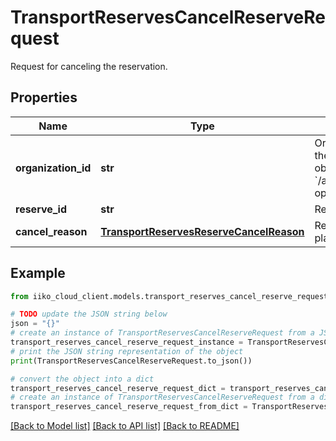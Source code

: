 # TransportReservesCancelReserveRequest

Request for canceling the reservation.

## Properties

Name | Type | Description | Notes
------------ | ------------- | ------------- | -------------
**organization_id** | **str** | Organization ID of the reserve.                Can be obtained by &#x60;/api/1/organizations&#x60; operation. | 
**reserve_id** | **str** | Reserve ID to cancel. | 
**cancel_reason** | [**TransportReservesReserveCancelReason**](TransportReservesReserveCancelReason.md) | Reason to cancel planned event. | 

## Example

```python
from iiko_cloud_client.models.transport_reserves_cancel_reserve_request import TransportReservesCancelReserveRequest

# TODO update the JSON string below
json = "{}"
# create an instance of TransportReservesCancelReserveRequest from a JSON string
transport_reserves_cancel_reserve_request_instance = TransportReservesCancelReserveRequest.from_json(json)
# print the JSON string representation of the object
print(TransportReservesCancelReserveRequest.to_json())

# convert the object into a dict
transport_reserves_cancel_reserve_request_dict = transport_reserves_cancel_reserve_request_instance.to_dict()
# create an instance of TransportReservesCancelReserveRequest from a dict
transport_reserves_cancel_reserve_request_from_dict = TransportReservesCancelReserveRequest.from_dict(transport_reserves_cancel_reserve_request_dict)
```
[[Back to Model list]](../README.md#documentation-for-models) [[Back to API list]](../README.md#documentation-for-api-endpoints) [[Back to README]](../README.md)


